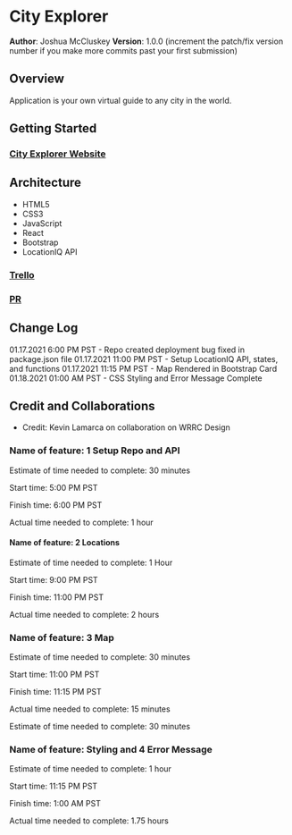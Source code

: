 # City Explorer

**Author**: Joshua McCluskey
**Version**: 1.0.0 (increment the patch/fix version number if you make more commits past your first submission)

## Overview

Application is your own virtual guide to any city in the world.

## Getting Started

### [City Explorer Website](https://city-explorer-joshuamccluskey.netlify.app/)

## Architecture

- HTML5
- CSS3
- JavaScript
- React
- Bootstrap
- LocationIQ API

### [Trello](https://trello.com/b/V7StKRPp/city-explorer)

### [PR](https://github.com/joshuamccluskey/city-explorer/pull/1/commits)

## Change Log

01.17.2021 6:00 PM PST - Repo created deployment bug fixed in package.json file
01.17.2021 11:00 PM PST - Setup LocationIQ API, states, and functions
01.17.2021 11:15 PM PST - Map Rendered in Bootstrap Card
01.18.2021 01:00 AM PST - CSS Styling and Error Message Complete

## Credit and Collaborations

- Credit: Kevin Lamarca on collaboration on WRRC Design

### Name of feature: 1 Setup Repo and API

Estimate of time needed to complete: 30 minutes

Start time: 5:00 PM PST

Finish time: 6:00 PM PST

Actual time needed to complete: 1 hour

#### Name of feature: 2 Locations

Estimate of time needed to complete: 1 Hour

Start time: 9:00 PM PST

Finish time: 11:00 PM PST

Actual time needed to complete: 2 hours

### Name of feature: 3 Map

Estimate of time needed to complete: 30 minutes

Start time: 11:00 PM PST

Finish time: 11:15 PM PST

Actual time needed to complete: 15 minutes

Estimate of time needed to complete: 30 minutes

### Name of feature: Styling and 4 Error Message

Estimate of time needed to complete: 1 hour

Start time: 11:15 PM PST

Finish time: 1:00 AM PST

Actual time needed to complete: 1.75 hours
